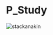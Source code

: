 # P_Study

![stackanakin](https://user-images.githubusercontent.com/87700516/132081646-b8f481e0-0de3-44f9-a4b1-80b2503a95c5.jpg)
